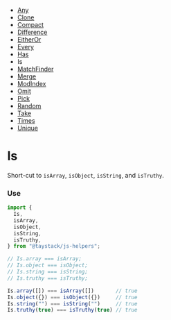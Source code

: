 - [Any](./Any.md#any)
- [Clone](./Clone.md#clone)
- [Compact](./Compact.md#compact)
- [Difference](./Difference.md#difference)
- [EitherOr](./EitherOr.md#eitheror)
- [Every](./Every.md#every)
- [Has](./Has.md#has)
- Is
- [MatchFinder](./MatchFinder.md#matchfinder)
- [Merge](./Merge.md#merge)
- [ModIndex](./ModIndex.md#modindex)
- [Omit](./Omit.md#omit)
- [Pick](./Pick.md#pick)
- [Random](./Random.md#random)
- [Take](./Take.md#take)
- [Times](./Times.md#times)
- [Unique](./Unique.md#unique)

# Is

Short-cut to `isArray`, `isObject`, `isString`, and `isTruthy`.

### Use

```javascript
import {
  Is,
  isArray,
  isObject,
  isString,
  isTruthy,
} from "@taystack/js-helpers";

// Is.array === isArray;
// Is.object === isObject;
// Is.string === isString;
// Is.truthy === isTruthy;

Is.array([]) === isArray([])       // true
Is.object({}) === isObject({})     // true
Is.string("") === isString("")     // true
Is.truthy(true) === isTruthy(true) // true
```
